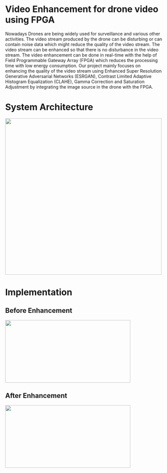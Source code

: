 # Video Enhancement for drone video using FPGA
Nowadays Drones are being widely used for surveillance and various other activities. The video 
stream produced by the drone can be disturbing or can contain noise data which might reduce the 
quality of the video stream. The video stream can be enhanced so that there is no disturbance in 
the video stream. The video enhancement can be done in real-time with the help of Field 
Programmable Gateway Array (FPGA) which reduces the processing time with low energy 
consumption. Our project mainly focuses on enhancing the quality of the video stream using 
Enhanced Super Resolution Generative Adversarial Networks (ESRGAN), Contrast Limited 
Adaptive Histogram Equalization (CLAHE), Gamma Correction and Saturation Adjustment by 
integrating the image source in the drone with the FPGA.
# System Architecture
<img src="https://user-images.githubusercontent.com/72719513/147069545-0f230ccc-67dd-4c52-9d1a-78cb99795ddf.png" width="500" height="500" />

# Implementation
## Before Enhancement
<img src="https://user-images.githubusercontent.com/72719513/147070792-c07d6686-bebd-4fc1-ae0b-585de5f080b0.png" width="400" height="200" />

## After Enhancement
<img src="https://user-images.githubusercontent.com/72719513/147071358-fd43d21c-47d7-4fcd-bc36-1b1321fb47cb.png" width="400" height="200" />




